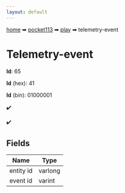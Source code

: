 ```yaml
---
layout: default
---
```


[home](/) ➡ [pocket113](/protocol/pocket113) ➡ [play](/protocol/pocket113/play) ➡ telemetry-event

# Telemetry-event

**Id**: 65

**Id** (hex): 41

**Id** (bin): 01000001

✔️

✔️

## Fields

Name | Type
---|---
entity id | varlong
event id | varint

